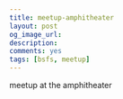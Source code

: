 ```yaml
---
title: meetup-amphitheater
layout: post
og_image_url: 
description: 
comments: yes
tags: [bsfs, meetup]
---
```

meetup at the amphitheater

